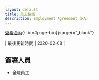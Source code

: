 ```yaml
---
layout: default
title: 員工協議
description: Employment Agreement (RA)
---
```


[查看合約](){: .btn#page-btn}{:target="_blank"}

| 最後更新時間 | 2020-02-08 |

## 簽署人員

* 全職員工
